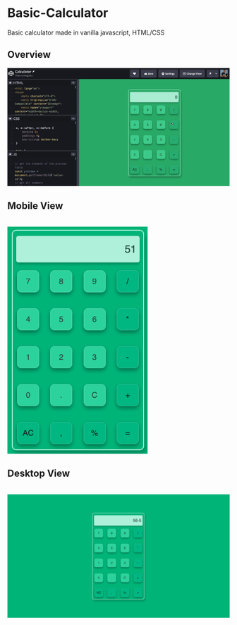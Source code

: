 # Basic-Calculator
Basic calculator made in vanilla javascript, HTML/CSS

Overview
---

![Alt Text](https://github.com/r-e-d-ant/Basic-Calculator/blob/main/overview.gif)

Mobile View
---

<br>
<img src="https://github.com/r-e-d-ant/Basic-Calculator/blob/main/mobile_view.png"/>
<br>

Desktop View
---

<br>
<img src="https://github.com/r-e-d-ant/Basic-Calculator/blob/main/desktop_view.png"/>
<br>
